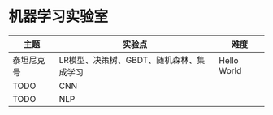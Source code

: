 # 机器学习实验室


| 主题 | 实验点 | 难度 |
| ------| ------ | ------ | 
| 泰坦尼克号 | LR模型、决策树、GBDT、随机森林、集成学习 | Hello World|
| TODO | CNN ||
| TODO | NLP ||